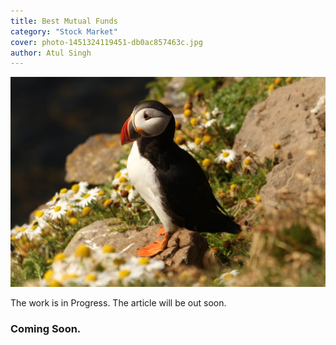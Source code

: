 ```yaml
---
title: Best Mutual Funds
category: "Stock Market"
cover: photo-1451324119451-db0ac857463c.jpg
author: Atul Singh
---
```


![unsplash.com](./photo-1451324119451-db0ac857463c.jpg)

The work is in Progress. The article will be out soon.

### Coming Soon.
